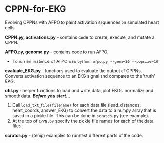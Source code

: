 # CPPN-for-EKG

Evolving CPPNs with AFPO to paint activation sequences on simulated heart cells. 

**CPPN.py, activations.py**  - contains code to create, execute, and mutate a CPPN.

**AFPO.py, genome.py** - contains code to run AFPO.
* To run an instance of AFPO use `python afpo.py --gens=10 --popsize=10`

**evaluate_EKG.py** - functions used to evaluate the output of CPPNs. Converts activation sequence to an EKG signal and compares to the 'truth' EKG. 

**util.py** - helper functions to load and write data, plot EKGs, normalize and smooth data. ***Before you start...***
1. Call `load_txt_file(filename)` for each data file (lead_distances, heart_coords, answer_EKG) to convert the data to a numpy array that is saved in a pickle file.
This can be done in `scratch.py` (see example).
2. At the top of `CPPN.py` specify the pickle file names for each of the data files.  

**scratch.py** - (temp) examples to run/test different parts of the code. 